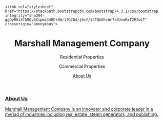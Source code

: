 <!DOCTYPE html>

<head>
	<meta charset="utf-8">
	<title>MMCO | About Us</title>

	<link rel="stylesheet" href="https://stackpath.bootstrapcdn.com/bootstrap/4.3.1/css/bootstrap.min.css" integrity="sha384-ggOyR0iXCbMQv3Xipma34MD+dH/1fQ784/j6cY/iJTQUOhcWr7x9JvoRxT2MZw1T" crossorigin="anonymous">
</head>

<body>
  <header class="container">
    <div class="row">
      <h1 class="col-sm-8">Marshall Management Company</h1>
      <nav class="col-sm-4">
        <p>Residential Properties</p>
        <p>Commercial Properties</p>
        <p><a href="about.md">About Us</p>
      </nav>
    </div>
  </header>
  <section class="container">
  <div class="row">
  <h3 class="col-sm-4">About Us</h3>
  <body>
  Marshall Management Company is an innovator and corporate leader in a myriad of industries including real estate, steam generators, and publishing.
  </body>
  </div>
  </section>
</body>

<html>
